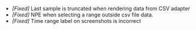 * _[Fixed]_ Last sample is truncated when rendering data from CSV adapter
* _[Fixed]_ NPE when selecting a range outside csv file data.
* _[Fixed]_ Time range label on screenshots is incorrect 
